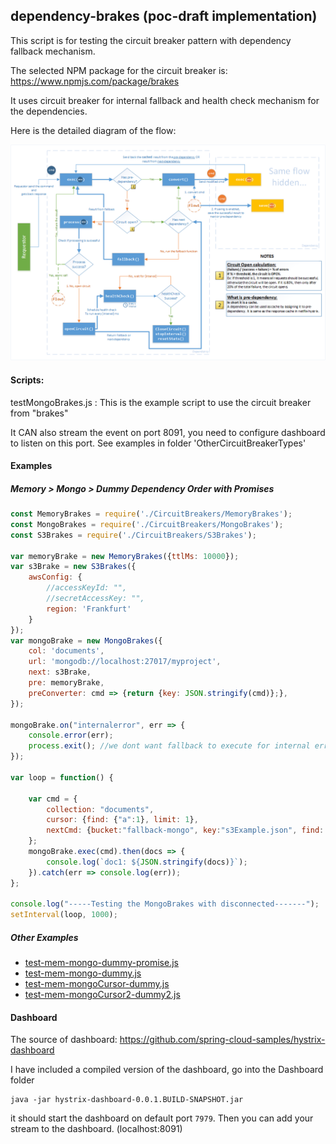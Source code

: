 ## dependency-brakes (poc-draft implementation) ##

This script is for testing the circuit breaker pattern with dependency fallback mechanism.

The selected NPM package for the circuit breaker is: https://www.npmjs.com/package/brakes

It uses circuit breaker for internal fallback and health check mechanism for the dependencies.

Here is the detailed diagram of the flow:

![Flow](Help/DependencyBrakes-decisionFlow.png)

#### Scripts: ####

testMongoBrakes.js : This is the example script to use the circuit breaker from "brakes"

It CAN also stream the event on port 8091, you need to configure dashboard to listen on this port. See examples in folder 'OtherCircuitBreakerTypes'

#### Examples ####

##### Memory > Mongo > Dummy Dependency Order with Promises #####
```javascript
const MemoryBrakes = require('./CircuitBreakers/MemoryBrakes');
const MongoBrakes = require('./CircuitBreakers/MongoBrakes');
const S3Brakes = require('./CircuitBreakers/S3Brakes');

var memoryBrake = new MemoryBrakes({ttlMs: 10000});
var s3Brake = new S3Brakes({
	awsConfig: {
		//accessKeyId: "",
		//secretAccessKey: "",
		region: 'Frankfurt'
	}
});
var mongoBrake = new MongoBrakes({
	col: 'documents',
	url: 'mongodb://localhost:27017/myproject',
	next: s3Brake,
	pre: memoryBrake,
	preConverter: cmd => {return {key: JSON.stringify(cmd)};},
});

mongoBrake.on("internalerror", err => {
	console.error(err);
	process.exit(); //we dont want fallback to execute for internal errors (like wrong syntax in parameter)
});

var loop = function() {

	var cmd = {
		collection: "documents",
		cursor: {find: {"a":1}, limit: 1},
		nextCmd: {bucket:"fallback-mongo", key:"s3Example.json", find: x => x.a===1}
	};
	mongoBrake.exec(cmd).then(docs => {
		console.log(`doc1: ${JSON.stringify(docs)}`);
	}).catch(err => console.log(err));
};

console.log("-----Testing the MongoBrakes with disconnected-------");
setInterval(loop, 1000);
```
##### Other Examples #####
* [test-mem-mongo-dummy-promise.js](/test-mem-mongo-dummy-promise.js)
* [test-mem-mongo-dummy.js](/test-mem-mongo-dummy.js)
* [test-mem-mongoCursor-dummy.js](/test-mem-mongoCursor-dummy.js)
* [test-mem-mongoCursor2-dummy2.js](/test-mem-mongoCursor2-dummy2.js)

#### Dashboard ####

The source of dashboard: 
https://github.com/spring-cloud-samples/hystrix-dashboard
 
I have included a compiled version of the dashboard, go into the Dashboard folder

```
java -jar hystrix-dashboard-0.0.1.BUILD-SNAPSHOT.jar
```

it should start the dashboard on default port `7979`.
Then you can add your stream to the dashboard. (localhost:8091)
